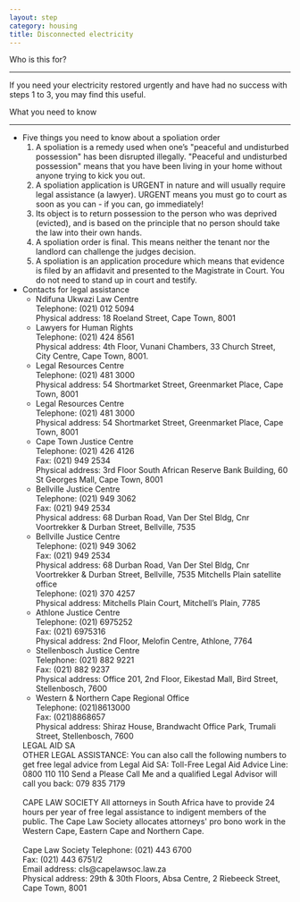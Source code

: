 ```yaml
---
layout: step
category: housing
title: Disconnected electricity
---
```

<div class="intro">
  <div class="header"><i class="fa fa-fw fa-users" aria-hidden="true"></i> Who is this for?</div>
  <hr>
  <div class="content">
    <p>If you need your electricity restored urgently and have had no success with steps 1 to 3, you may find this useful.</p>
  </div>
</div>

<div class="summary">
  <div class="header"><i class="fa fa-fw fa-exclamation-circle" aria-hidden="true"></i> What you need to know</div>
  <hr>
  <div class="content">
    <ul class="fa-ul">
      <li>
        <i class="fa-li fa fa-gavel"></i>Five things you need to know about a spoliation order 
        <ol>
          <li>A spoliation is a remedy used when one’s "peaceful and undisturbed possession" has been disrupted illegally. "Peaceful and undisturbed possession" means that you have been living in your home without anyone trying to kick you out.  </li>
          <li>A spoliation application is URGENT in nature and will usually require legal assistance (a lawyer). URGENT means you must go to court as soon as you can - if you can, go immediately!  </li>
          <li>Its object is to return possession to the person who was deprived (evicted), and is based on the principle that no person should take the law into their own hands.  </li>
          <li>A spoliation order is final. This means neither the tenant nor the landlord  can challenge the judges decision.   </li>
          <li>A spoliation is an application procedure which means that evidence is filed by an affidavit and presented to the Magistrate in Court. You do not need to stand up in court and testify. </li>
        </ol>
      </li>
      <li>
        <i class="fa-li fa fa-gavel"></i>Contacts for legal assistance
        <ul>
          <li>
            Ndifuna Ukwazi Law Centre<br>
            Telephone:  (021) 012 5094<br>
            Physical address: 18 Roeland Street, Cape Town, 8001 
          </li>
          <li>
            Lawyers for Human Rights <br>
            Telephone:  (021) 424 8561 <br>
            Physical address: 4th Floor, Vunani Chambers, 33 Church Street, City Centre, Cape Town, 8001. 
          </li>
          <li>
            Legal Resources Centre <br>
            Telephone:  (021) 481 3000 <br>
            Physical address: 54 Shortmarket Street, Greenmarket Place, Cape Town, 8001 
          </li>
          <li>
            Legal Resources Centre <br>
            Telephone:  (021) 481 3000 <br>
            Physical address: 54 Shortmarket Street, Greenmarket Place, Cape Town, 8001 
          </li>
          <li>
            Cape Town Justice Centre <br>
            Telephone: (021) 426 4126 <br>
            Fax: (021) 949 2534 <br>
            Physical address: 3rd Floor South African Reserve Bank Building, 60 St Georges Mall, Cape Town, 8001 
          </li>
          <li>
            Bellville Justice Centre<br> 
            Telephone: (021) 949 3062 <br>
            Fax: (021) 949 2534 <br>
            Physical address: 68 Durban Road, Van Der Stel Bldg, Cnr Voortrekker & Durban Street, Bellville, 7535 
          </li>
          <li>
            Bellville Justice Centre<br> 
            Telephone: (021) 949 3062 <br>
            Fax: (021) 949 2534 <br>
            Physical address: 68 Durban Road, Van Der Stel Bldg, Cnr Voortrekker & Durban Street, Bellville, 7535 
            Mitchells Plain satellite office <br>
            Telephone: (021) 370 4257 <br>
            Physical address: Mitchells Plain Court, Mitchell’s Plain, 7785 
          </li>
          <li>
            Athlone Justice Centre <br>
            Telephone: (021) 6975252 <br>
            Fax: (021) 6975316 <br>
            Physical address: 2nd Floor, Melofin Centre, Athlone, 7764 
          </li>
          <li>
            Stellenbosch Justice Centre <br>
            Telephone: (021) 882 9221 <br>
            Fax: (021) 882 9237 <br>
            Physical address: Office 201, 2nd Floor, Eikestad Mall, Bird Street, Stellenbosch, 7600 
          </li>
          <li>
            Western & Northern Cape Regional Office <br>
            Telephone: (021)8613000 <br>
            Fax: (021)8868657 <br>
            Physical address: Shiraz House, Brandwacht Office Park, Trumali Street, Stellenbosch, 7600 
          </li>
        </ul>
        LEGAL AID SA <br>
        OTHER LEGAL ASSISTANCE: You can also call the following numbers to get free legal advice from Legal Aid SA: Toll-Free Legal Aid Advice Line: 0800 110 110 Send a Please Call Me and a qualified Legal Advisor will call you back: 079 835 7179 <br><br>
        CAPE LAW SOCIETY All attorneys in South Africa have to provide 24 hours per year of free legal assistance to indigent members of the public. The Cape Law Society allocates attorneys' pro bono work in the Western Cape, Eastern Cape and Northern Cape.<br><br>
        Cape Law Society 
        Telephone:  (021) 443 6700   <br>
        Fax: (021) 443 6751/2   <br>
         Email address: cls@capelawsoc.law.za <br>
        Physical address: 29th & 30th Floors, Absa Centre, 2 Riebeeck Street, Cape Town, 8001 
      </li>         
    </ul>
  </div>
</div>
